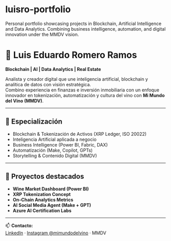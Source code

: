 # luisro-portfolio
Personal portfolio showcasing projects in Blockchain, Artificial Intelligence and Data Analytics. Combining business intelligence, automation, and digital innovation under the MMDV vision.
# 👋 Luis Eduardo Romero Ramos

**Blockchain | AI | Data Analytics | Real Estate**

Analista y creador digital que une inteligencia artificial, blockchain y analítica de datos con visión estratégica.  
Combino experiencia en finanzas e inversión inmobiliaria con un enfoque innovador en tokenización, automatización y cultura del vino con **Mi Mundo del Vino (MMDV)**.

---

## 🧠 Especialización
- Blockchain & Tokenización de Activos (XRP Ledger, ISO 20022)
- Inteligencia Artificial aplicada a negocio
- Business Intelligence (Power BI, Fabric, DAX)
- Automatización (Make, Copilot, GPTs)
- Storytelling & Contenido Digital (MMDV)

---

## 🧩 Proyectos destacados
- **Wine Market Dashboard (Power BI)**
- **XRP Tokenization Concept**
- **On-Chain Analytics Metrics**
- **AI Social Media Agent (Make + GPT)**
- **Azure AI Certification Labs**

---

📫 **Contacto:**  
[LinkedIn](https://www.linkedin.com/in/luiseduardoromeroramos/) · [Instagram @mimundodelvino](https://instagram.com/mimundodelvino) · MMDV
